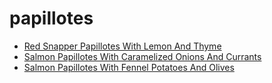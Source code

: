 # papillotes

 * [Red Snapper Papillotes With Lemon And Thyme](../index/r/red-snapper-papillotes-with-lemon-and-thyme-14293.json)
 * [Salmon Papillotes With Caramelized Onions And Currants](../index/s/salmon-papillotes-with-caramelized-onions-and-currants-100631.json)
 * [Salmon Papillotes With Fennel Potatoes And Olives](../index/s/salmon-papillotes-with-fennel-potatoes-and-olives-104017.json)
